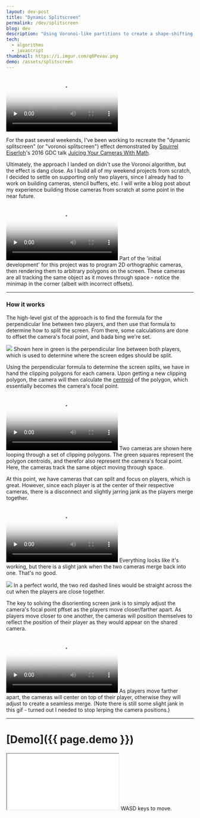 ```yaml
---
layout: dev-post
title: "Dynamic Splitscreen"
permalink: /dev/splitscreen
blog: dev
description: "Using Voronoi-like partitions to create a shape-shifting splitscreen mechanic."
tech:
  - algorithms
  - javascript
thumbnail: https://i.imgur.com/q0Pevav.png
demo: /assets/splitscreen
---
```



<video preload="none" poster="https://i.imgur.com/hNGE4hVh.png" src="https://i.imgur.com/hNGE4hV.mp4" loop controls></video>

For the past several weekends, I've been working to recreate the "dynamic splitscreen" (or "voronoi splitscreen") effect demonstrated by [Squirrel Eiserloh](http://www.eiserloh.net/bio/)'s 2016 GDC talk [Juicing Your Cameras With Math](https://www.youtube.com/watch?v=tu-Qe66AvtY).

<!-- <iframe style="min-width: 0; min-height: 0; width: 560px; height:315px;" width="560" height="315" src="https://www.youtube.com/embed/tu-Qe66AvtY?rel=0" frameborder="0" allow="none; encrypted-media" allowfullscreen></iframe>
<label>Math for Game Programmers: Juicing Your Cameras With Math, GDC 2016 talk by Squirrel&nbsp;Eiserloh</label> -->

Ultimately, the approach I landed on didn't use the Voronoi algorithm, but the effect is dang close. As I build all of my weekend projects from scratch, I decided to settle on supporting only two players, since I already had to work on building cameras, stencil buffers, etc. I will write a blog post about my experience building those cameras from scratch at some point in the near future.

<video preload="none" poster="https://i.imgur.com/2foyNJth.png" src="https://i.imgur.com/2foyNJt.mp4" loop controls></video>
<label>Part of the 'initial development' for this project was to program 2D orthographic cameras, then rendering them to arbitrary polygons on the screen. These cameras are all tracking the same object as it moves through space - notice the minimap in the corner (albeit with incorrect offsets).</label>

---

### How it works

The high-level gist of the approach is to find the formula for the perpendicular line between two players, and then use that formula to determine how to split the screen. From there, some calculations are done to offset the camera's focal point, and bada bing we're set.

<img src="https://i.imgur.com/FHq6Zsl.png" />
<label>Shown here in green is the perpendicular line between both players, which is used to determine where the screen edges should be split.</label>

Using the perpendicular formula to determine the screen splits, we have in hand the clipping polygons for each camera. Upon getting a new clipping polygon, the camera will then calculate the [centroid](https://en.wikipedia.org/wiki/Centroid) of the polygon, which essentially becomes the camera's focal point.

<video preload="none" poster="https://i.imgur.com/UWWY3PBh.png" src="https://i.imgur.com/UWWY3PB.mp4" loop controls></video>
<label>Two cameras are shown here looping through a set of clipping polygons. The green squares represent the polygon centroids, and therefor also represent the camera's focal point. Here, the cameras track the same object moving through space.</label>

At this point, we have cameras that can split and focus on players, which is great. However, since each player is at the center of their respective cameras, there is a disconnect and slightly jarring jank as the players merge together.

<video preload="none" poster="https://i.imgur.com/1cLib3Hh.png" src="https://i.imgur.com/1cLib3H.mp4" loop controls></video>
<label>Everything looks like it's working, but there is a slight jank when the two cameras merge back into one. That's no good.</label>

<img src="https://imgur.com/q0Pevav.png" />
<label>In a perfect world, the two red dashed lines would be straight across the cut when the players are close together.</label>

The key to solving the disorienting screen jank is to simply adjust the camera's focal point pffset as the players move closer/farther apart. As players move closer to one another, the cameras will position themselves to reflect the position of their player as they would appear on the shared camera.

<video preload="none" poster="https://i.imgur.com/zFV8XlKh.png" src="https://i.imgur.com/zFV8XlK.mp4" loop controls></video>
<label>As players move farther apart, the cameras will center on top of their player, otherwise they will adjust to create a seamless merge. (Note there is still some slight jank in this gif - turned out I needed to stop lerping the camera positions.)</label>

---

# [Demo]({{ page.demo }})

<iframe src="{{ page.demo }}"></iframe>
<label>WASD keys to move.</label>

